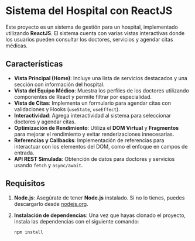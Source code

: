 # Sistema del Hospital con ReactJS

Este proyecto es un sistema de gestión para un hospital, implementado utilizando **ReactJS**. El sistema cuenta con varias vistas interactivas donde los usuarios pueden consultar los doctores, servicios y agendar citas médicas. 

## Características

- **Vista Principal (Home)**: Incluye una lista de servicios destacados y una sección con información del hospital.
- **Vista del Equipo Médico**: Muestra los perfiles de los doctores utilizando componentes de React y permite filtrar por especialidad.
- **Vista de Citas**: Implementa un formulario para agendar citas con validaciones y Hooks (`useState`, `useEffect`).
- **Interactividad**: Agrega interactividad al sistema para seleccionar doctores y agendar citas.
- **Optimización de Rendimiento**: Utiliza el **DOM Virtual** y **Fragmentos** para mejorar el rendimiento y evitar renderizaciones innecesarias.
- **Referencias y Callbacks**: Implementación de referencias para interactuar con los elementos del DOM, como el enfoque en campos de entrada.
- **API REST Simulada**: Obtención de datos para doctores y servicios usando `fetch` y `async/await`.

## Requisitos

1. **Node.js**: Asegúrate de tener **Node.js** instalado. Si no lo tienes, puedes descargarlo desde [nodejs.org](https://nodejs.org/).
2. **Instalación de dependencias**: Una vez que hayas clonado el proyecto, instala las dependencias con el siguiente comando:

   ```bash
   npm install



